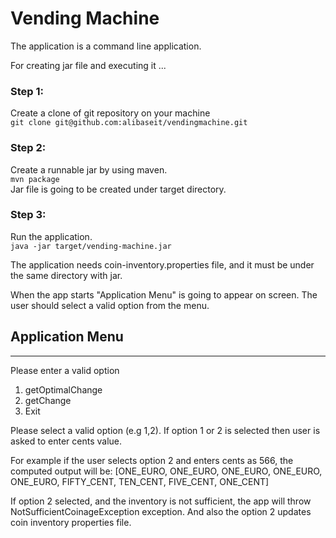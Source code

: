 # Vending Machine

The application is a command line application.

For creating jar file and executing it ...
### Step 1:
Create a clone of git repository on your machine <br/>
`git clone git@github.com:alibaseit/vendingmachine.git`


### Step 2:
Create a runnable jar by using maven. <br/>
`mvn package`
<br/>
Jar file is going to be created under target directory.

### Step 3:
Run the application. <br/>
`java -jar target/vending-machine.jar`

The application needs coin-inventory.properties file, and it must be under the same directory with jar.

When the app starts "Application Menu" is going to appear on screen. The user should select a valid option from the menu.

## Application Menu
***********************************************************************************************

Please enter a valid option
1. getOptimalChange
2. getChange
3. Exit

Please select a valid option (e.g 1,2). If option 1 or 2 is selected then user is asked to enter cents value.

For example if the user selects option 2 and enters cents as 566,
the computed output will be:
[ONE_EURO, ONE_EURO, ONE_EURO, ONE_EURO, ONE_EURO, FIFTY_CENT, TEN_CENT, FIVE_CENT, ONE_CENT]


If option 2 selected, and the inventory is not sufficient, the app will throw NotSufficientCoinageException exception.
And also the option 2 updates coin inventory properties file.
